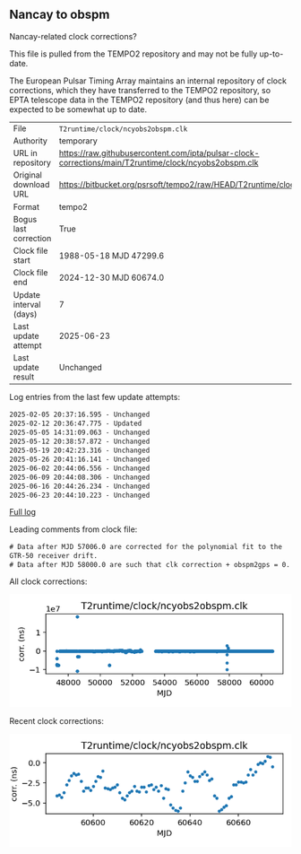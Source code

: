 
## Nancay to obspm

Nancay-related clock corrections?

This file is pulled from the TEMPO2 repository and may not be fully
up-to-date.

The European Pulsar Timing Array maintains an internal repository
of clock corrections, which they have transferred to the TEMPO2
repository, so  EPTA telescope data in the TEMPO2 repository (and
thus here) can be expected to be somewhat up to date.

|     |     |
|:--- |:--- |
| File | `T2runtime/clock/ncyobs2obspm.clk` |
| Authority | temporary |
| URL in repository | <https://raw.githubusercontent.com/ipta/pulsar-clock-corrections/main/T2runtime/clock/ncyobs2obspm.clk> |
| Original download URL | <https://bitbucket.org/psrsoft/tempo2/raw/HEAD/T2runtime/clock/ncyobs2obspm.clk> |
| Format | tempo2 |
| Bogus last correction | True |
| Clock file start | 1988-05-18 MJD 47299.6 |
| Clock file end | 2024-12-30 MJD 60674.0 |
| Update interval (days) | 7 |
| Last update attempt | 2025-06-23 |
| Last update result | Unchanged |

Log entries from the last few update attempts:
```
2025-02-05 20:37:16.595 - Unchanged
2025-02-12 20:36:47.775 - Updated
2025-05-05 14:31:09.063 - Unchanged
2025-05-12 20:38:57.872 - Unchanged
2025-05-19 20:42:23.316 - Unchanged
2025-05-26 20:41:16.141 - Unchanged
2025-06-02 20:44:06.556 - Unchanged
2025-06-09 20:44:08.306 - Unchanged
2025-06-16 20:44:26.234 - Unchanged
2025-06-23 20:44:10.223 - Unchanged
```
[Full log](https://raw.githubusercontent.com/ipta/pulsar-clock-corrections/main/log/T2runtime/clock/ncyobs2obspm.clk.log)

Leading comments from clock file:

    # Data after MJD 57006.0 are corrected for the polynomial fit to the GTR-50 receiver drift.
    # Data after MJD 58000.0 are such that clk correction + obspm2gps = 0.



All clock corrections:

![plot of all clock corrections](ncyobs2obspm.clk.png "All corrections")

Recent clock corrections:

![plot of recent clock corrections](ncyobs2obspm.clk.short.png "Recent corrections")

